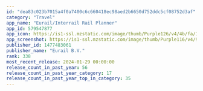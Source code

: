 ```yaml
---
id: "dea83c023b7015a4f0a7400c6c660418ec98aed2b6650d752ddc5cf08752d3af"
category: "Travel"
app_name: "Eurail/Interrail Rail Planner"
app_id: 579547877
app_icon: https://is1-ssl.mzstatic.com/image/thumb/Purple126/v4/4b/fa/13/4bfa1384-8081-43f7-43e4-5fc9a8714f51/AppIcon-0-0-1x_U007emarketing-0-7-0-85-220.png/1024x1024bb.png
app_screenshot: https://is1-ssl.mzstatic.com/image/thumb/Purple116/v4/9a/7b/94/9a7b9469-afc3-f72e-2740-7455b7a8a793/dd87cc59-fcf6-4cff-a696-7678f873868d_1.iPhoneXsMax_XR.jpg/1284x2778bb.png
publisher_id: 1477483061
publisher_name: "Eurail B.V."
rank: 338
most_recent_release: 2024-01-29 00:00:00
release_count_in_past_year: 56
release_count_in_past_year_category: 17
release_count_in_past_year_top_in_category: 35
---
```


